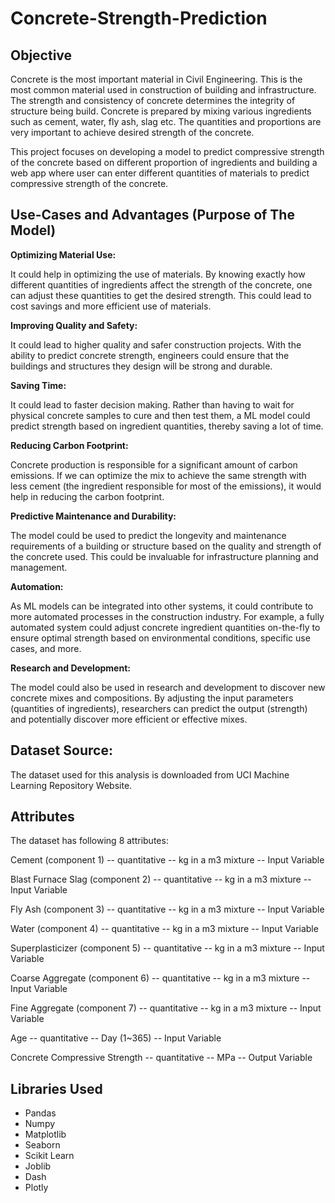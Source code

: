 # Concrete-Strength-Prediction

## Objective
Concrete is the most important material in Civil Engineering. This is the most common material used in construction of building and infrastructure.
The strength and consistency of concrete determines the integrity of structure being build. Concrete is prepared by mixing various ingredients such as cement, water, fly ash, slag etc. The quantities and proportions are very important to achieve desired strength of the concrete.

This project focuses on developing a model to predict compressive strength of the concrete based on different proportion of ingredients and building a web app where user can enter different quantities of materials to predict compressive strength of the concrete.

## Use-Cases and Advantages (Purpose of The Model)

**Optimizing Material Use:**

It could help in optimizing the use of materials. By knowing exactly how different quantities of ingredients affect the strength of the concrete, one can adjust these quantities to get the desired strength. This could lead to cost savings and more efficient use of materials.

**Improving Quality and Safety:**

It could lead to higher quality and safer construction projects. With the ability to predict concrete strength, engineers could ensure that the buildings and structures they design will be strong and durable.

**Saving Time:**

It could lead to faster decision making. Rather than having to wait for physical concrete samples to cure and then test them, a ML model could predict strength based on ingredient quantities, thereby saving a lot of time.

**Reducing Carbon Footprint:**

Concrete production is responsible for a significant amount of carbon emissions. If we can optimize the mix to achieve the same strength with less cement (the ingredient responsible for most of the emissions), it would help in reducing the carbon footprint.

**Predictive Maintenance and Durability:**

The model could be used to predict the longevity and maintenance requirements of a building or structure based on the quality and strength of the concrete used. This could be invaluable for infrastructure planning and management.

**Automation:**

As ML models can be integrated into other systems, it could contribute to more automated processes in the construction industry. For example, a fully automated system could adjust concrete ingredient quantities on-the-fly to ensure optimal strength based on environmental conditions, specific use cases, and more.

**Research and Development:**

The model could also be used in research and development to discover new concrete mixes and compositions. By adjusting the input parameters (quantities of ingredients), researchers can predict the output (strength) and potentially discover more efficient or effective mixes.

## Dataset Source:

The dataset used for this analysis is downloaded from UCI Machine Learning Repository Website.

## Attributes

The dataset has following 8 attributes:

Cement (component 1) -- quantitative -- kg in a m3 mixture -- Input Variable

Blast Furnace Slag (component 2) -- quantitative -- kg in a m3 mixture -- Input Variable

Fly Ash (component 3) -- quantitative  -- kg in a m3 mixture -- Input Variable

Water  (component 4) -- quantitative  -- kg in a m3 mixture -- Input Variable

Superplasticizer (component 5) -- quantitative -- kg in a m3 mixture -- Input Variable

Coarse Aggregate  (component 6) -- quantitative -- kg in a m3 mixture -- Input Variable

Fine Aggregate (component 7)	 -- quantitative  -- kg in a m3 mixture -- Input Variable

Age -- quantitative  -- Day (1~365) -- Input Variable

Concrete Compressive Strength -- quantitative -- MPa -- Output Variable

## Libraries Used

 - Pandas
 - Numpy
 - Matplotlib
 - Seaborn
 - Scikit Learn
 - Joblib
 - Dash
 - Plotly
